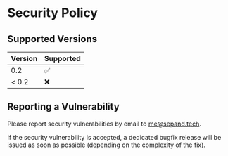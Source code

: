 # Security Policy

## Supported Versions

| Version       | Supported          |
| ------------- | ------------------ |
| 0.2           | :white_check_mark: |
| < 0.2         | :x:                |

## Reporting a Vulnerability

Please report security vulnerabilities by email to [me@sepand.tech](mailto:me@sepand.tech "me@sepand.tech").

If the security vulnerability is accepted, a dedicated bugfix release will be issued as soon as possible (depending on the complexity of the fix).